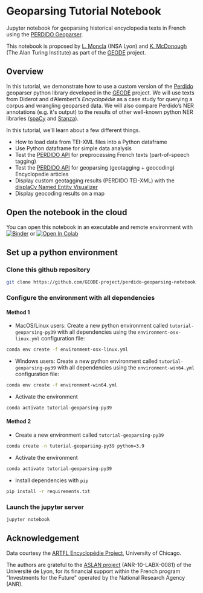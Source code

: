 # Geoparsing Tutorial Notebook

Jupyter notebook for geoparsing historical encyclopedia texts in French using the [PERDIDO Geoparser](https://github.com/ludovicmoncla/perdido). 

This notebook is proposed by [L. Moncla](https://ludovicmoncla.github.io/) (INSA Lyon) and [K. McDonough](https://www.turing.ac.uk/people/researchers/katherine-mcdonough) (The Alan Turing Institute) as part of the [GEODE](https://geode-project.github.io/) project.

## Overview

In this tutorial, we demonstrate how to use a custom version of the [Perdido](https://github.com/ludovicmoncla/perdido) geoparser python library developed in the [GEODE](https://geode-project.github.io) project.
We will use texts from Diderot and d’Alembert’s *Encyclopédie* as a case study for querying a corpus and wrangling geoparsed data. We will also compare Perdido’s NER annotations (e.g. it's output) to the results of other well-known python NER libraries ([spaCy](https://spacy.io) and [Stanza](https://stanfordnlp.github.io/stanza/index.html)).



In this tutorial, we'll learn about a few different things.

- How to load data from TEI-XML files into a Python dataframe
- Use Python dataframe for simple data analysis
- Test the [PERDIDO API](http://erig.univ-pau.fr/PERDIDO/api.jsp) for preprocessing French texts (part-of-speech tagging)
- Test the [PERDIDO API](http://erig.univ-pau.fr/PERDIDO/api.jsp) for geoparsing (geotagging + geocoding) Encyclopedie articles
- Display custom geotagging results (PERDIDO TEI-XML) with the [displaCy Named Entity Visualizer](https://spacy.io/usage/visualizers)
- Display geocoding results on a map

## Open the notebook in the cloud

You can open this notebook in an executable and remote environment with [![Binder](https://mybinder.org/badge_logo.svg)](https://mybinder.org/v2/gh/GEODE-project/perdido-geoparsing-notebook/master?filepath=Tutorial-geoparsing.ipynb) or [![Open In Colab](https://colab.research.google.com/assets/colab-badge.svg)](http://colab.research.google.com/github/GEODE-project/perdido-geoparsing-notebook/master/Tutorial-geoparsing.ipynb)



## Set up a python environment


### Clone this github repository

```bash
git clone https://github.com/GEODE-project/perdido-geoparsing-notebook.git
```


### Configure the environment with all dependencies

#### Method 1


* MacOS/Linux users: Create a new python environment called `tutorial-geoparsing-py39` with all dependencies using the `environment-osx-linux.yml` configuration file:

```bash
conda env create -f environment-osx-linux.yml
```

* Windows users: Create a new python environment called `tutorial-geoparsing-py39` with all dependencies using the `environment-win64.yml` configuration file:

```bash
conda env create -f environment-win64.yml
```

* Activate the environment

```bash
conda activate tutorial-geoparsing-py39
```

#### Method 2

* Create a new environment called `tutorial-geoparsing-py39`

```bash
conda create -n tutorial-geoparsing-py39 python=3.9
```

* Activate the environment

```bash
conda activate tutorial-geoparsing-py39
```

* Install dependencies with `pip`

```bash
pip install -r requirements.txt
```


### Launch the jupyter server

```bash
jupyter notebook
```



## Acknowledgement

Data courtesy the [ARTFL Encyclopédie Project](https://artfl-project.uchicago.edu/), University of Chicago.

The authors are grateful to the [ASLAN project](https://aslan.universite-lyon.fr/) (ANR-10-LABX-0081) of the Université de Lyon, for its financial support within the French program "Investments for the Future" operated by the National Research Agency (ANR).
